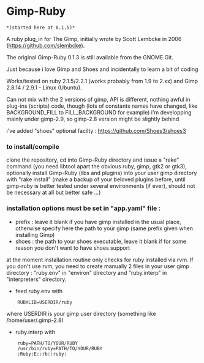 
# Gimp-Ruby 
    *(started here at 0.1.5)*

A ruby plug_in for The Gimp, initially wrote by Scott Lembcke in 2006 (https://github.com/slembcke).

The original Gimp-Ruby 0.1.3 is still available from the GNOME Git.

Just because i love Gimp and Shoes and incidentally to learn a bit of coding

Works/tested on ruby 2.1.5/2.2.1 (works probably from 1.9 to 2.xx) and Gimp 2.8.14 / 2.9.1 - Linux (Ubuntu).

Can not mix with the 2 versions of gimp, API is different, nothing awful in plug-ins (scripts) code, though
(lots of constants names have changed, like BACKGROUND_FILL to FILL_BACKGROUND for example)
i'm developping mainly under gimp-2.9, so gimp-2.8 version might be slightly behind

i've added "shoes" optional facilty : https://github.com/Shoes3/shoes3


### to install/compile 
clone the repository, cd into Gimp-Ruby directory and issue a "rake" command (you need libtool apart the obvious ruby, gimp, gtk2 or gtk3), optionally install Gimp-Ruby (libs and plugins) into your user gimp directory with "rake install" 
    (make a backup of your beloved plugins before, until gimp-ruby is better tested under several environments (if ever), should not be necessary at all but better safe ...)


### installation options must be set in "app.yaml" file :
- prefix : leave it blank if you have gimp installed in the usual place, otherwise specify here the path to your gimp (same prefix given when installing Gimp)
- shoes : the path to your shoes executable, leave it blank if for some reason you don't want to have shoes support
 
at the moment installation routine  only checks for ruby installed via rvm.
If you don't use rvm, you need to create manually 2 files in your user gimp directory : "ruby.env" in "environ" directory and "ruby.interp" in "interpreters" directory.
- feed ruby.env with
```
    RUBYLIB=USERDIR/ruby
```
where USERDIR is your gimp user directory (something like /home/user/.gimp-2.8)
- ruby.interp with
```
    ruby=PATH/TO/YOUR/RUBY
    /usr/bin/ruby=PATH/TO/YOUR/RUBY
    :Ruby:E::rb::ruby:
```
